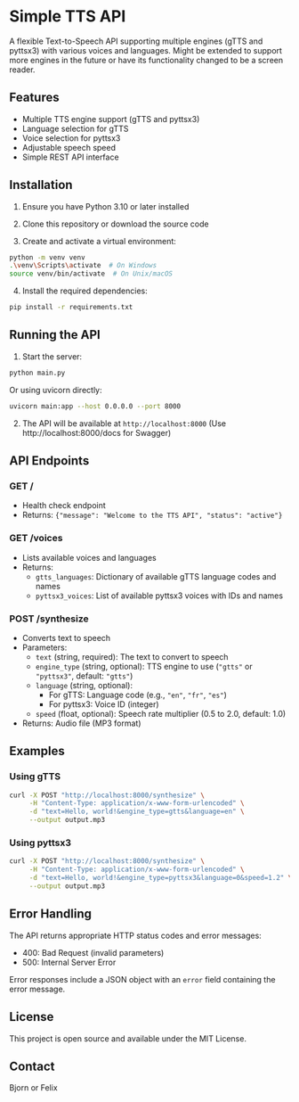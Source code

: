 # Simple TTS API

A flexible Text-to-Speech API supporting multiple engines (gTTS and pyttsx3) with various voices and languages.
Might be extended to support more engines in the future or have its functionality changed to be a screen reader.

## Features

- Multiple TTS engine support (gTTS and pyttsx3)
- Language selection for gTTS
- Voice selection for pyttsx3
- Adjustable speech speed
- Simple REST API interface

## Installation

1. Ensure you have Python 3.10 or later installed

2. Clone this repository or download the source code

3. Create and activate a virtual environment:

```bash
python -m venv venv
.\venv\Scripts\activate  # On Windows
source venv/bin/activate  # On Unix/macOS
```

4. Install the required dependencies:

```bash
pip install -r requirements.txt
```

## Running the API

1. Start the server:

```bash
python main.py
```

Or using uvicorn directly:

```bash
uvicorn main:app --host 0.0.0.0 --port 8000
```

2. The API will be available at `http://localhost:8000`
   (Use http://localhost:8000/docs for Swagger)

## API Endpoints

### GET /

- Health check endpoint
- Returns: `{"message": "Welcome to the TTS API", "status": "active"}`

### GET /voices

- Lists available voices and languages
- Returns:
  - `gtts_languages`: Dictionary of available gTTS language codes and names
  - `pyttsx3_voices`: List of available pyttsx3 voices with IDs and names

### POST /synthesize

- Converts text to speech
- Parameters:
  - `text` (string, required): The text to convert to speech
  - `engine_type` (string, optional): TTS engine to use (`"gtts"` or `"pyttsx3"`, default: `"gtts"`)
  - `language` (string, optional):
    - For gTTS: Language code (e.g., `"en"`, `"fr"`, `"es"`)
    - For pyttsx3: Voice ID (integer)
  - `speed` (float, optional): Speech rate multiplier (0.5 to 2.0, default: 1.0)
- Returns: Audio file (MP3 format)

## Examples

### Using gTTS

```bash
curl -X POST "http://localhost:8000/synthesize" \
     -H "Content-Type: application/x-www-form-urlencoded" \
     -d "text=Hello, world!&engine_type=gtts&language=en" \
     --output output.mp3
```

### Using pyttsx3

```bash
curl -X POST "http://localhost:8000/synthesize" \
     -H "Content-Type: application/x-www-form-urlencoded" \
     -d "text=Hello, world!&engine_type=pyttsx3&language=0&speed=1.2" \
     --output output.mp3
```

## Error Handling

The API returns appropriate HTTP status codes and error messages:

- 400: Bad Request (invalid parameters)
- 500: Internal Server Error

Error responses include a JSON object with an `error` field containing the error message.

## License

This project is open source and available under the MIT License.

## Contact

Bjorn or Felix
